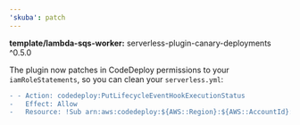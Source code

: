 ```yaml
---
'skuba': patch
---
```


**template/lambda-sqs-worker:** serverless-plugin-canary-deployments ^0.5.0

The plugin now patches in CodeDeploy permissions to your `iamRoleStatements`, so you can clean your `serverless.yml`:

```diff
- - Action: codedeploy:PutLifecycleEventHookExecutionStatus
-   Effect: Allow
-   Resource: !Sub arn:aws:codedeploy:${AWS::Region}:${AWS::AccountId}:deploymentgroup:*/${WorkerLambdaFunctionDeploymentGroup}
